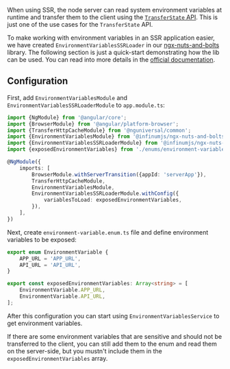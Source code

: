 When using SSR, the node server can read system environment variables at runtime and transfer them to the client using
the [`TransferState` API](https://angular.dev/api/core/TransferState). This is just one of the use cases for
the `TransferState` API.

To make working with environment variables in an SSR application easier, we have created `EnvironmentVariablesSSRLoader`
in our [ngx-nuts-and-bolts](https://github.com/infinum/ngx-nuts-and-bolts) library.
The following section is just a quick-start demonstrating how the lib can be used. You can read into more details in
the [official documentation](https://infinum.github.io/ngx-nuts-and-bolts/docs/services/environment-variables).

## Configuration

First, add `EnvironmentVariablesModule` and `EnvironmentVariablesSSRLoaderModule` to `app.module.ts`:

```typescript
import {NgModule} from '@angular/core';
import {BrowserModule} from '@angular/platform-browser';
import {TransferHttpCacheModule} from '@nguniversal/common';
import {EnvironmentVariablesModule} from '@infinumjs/ngx-nuts-and-bolts';
import {EnvironmentVariablesSSRLoaderModule} from '@infinumjs/ngx-nuts-and-bolts-ssr';
import {exposedEnvironmentVariables} from './enums/environment-variable.enum';

@NgModule({
    imports: [
        BrowserModule.withServerTransition({appId: 'serverApp'}),
        TransferHttpCacheModule,
        EnvironmentVariablesModule,
        EnvironmentVariablesSSRLoaderModule.withConfig({
            variablesToLoad: exposedEnvironmentVariables,
        }),
    ],
})
```

Next, create `environment-variable.enum.ts` file and define environment variables to be exposed:

```typescript
export enum EnvironmentVariable {
    APP_URL = 'APP_URL',
    API_URL = 'API_URL',
}

export const exposedEnvironmentVariables: Array<string> = [
    EnvironmentVariable.APP_URL,
    EnvironmentVariable.API_URL,
];
```

After this configuration you can start using `EnvironmentVariablesService` to get environment variables.

If there are some environment variables that are sensitive and should not be transferred to the client, you can still
add them to the enum and read them on the server-side, but you mustn't include them in the `exposedEnvironmentVariables`
array.
